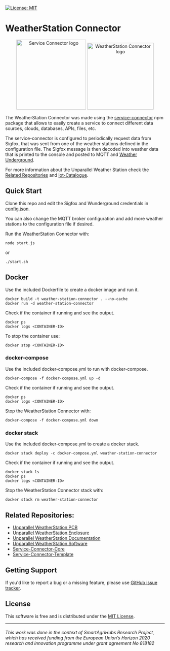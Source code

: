 
[![License: MIT](https://img.shields.io/badge/License-MIT-yellow.svg)](https://opensource.org/licenses/MIT)


# WeatherStation Connector

<p align="center">
    <img src="https://user-images.githubusercontent.com/20951805/137321564-7b948da6-5f59-482f-b4c2-27412b858842.png" alt="Service Connector logo" height="220px"/>
    <img src="https://user-images.githubusercontent.com/20951805/137320834-c8f65e69-9aa8-45b7-9652-c359fd8cfd78.png" alt="WeatherStation Connector logo" height="210px"/>
</p>

The WeatherStation Connector was made using the [service-connector](https://www.npmjs.com/package/service-connector) npm package that allows to easily create a service to connect different data sources, clouds, databases, APIs, files, etc.

The service-connector is configured to periodically request data from Sigfox, that was sent from one of the weather stations defined in the configuration file. The Sigfox message is then decoded into weather data that is printed to the console and posted to MQTT and [Weather Underground](https://www.wunderground.com).

For more information about the Unparallel Weather Station check the [Related Repositories](#related-repositories) and [Iot-Catalogue](https://www.iot-catalogue.com/search/component/60704f126dc1142086fa54f6).


## Quick Start
Clone this repo and edit the Sigfox and Wunderground credentials in [config.json](config.json).

You can also change the MQTT broker configuration and add more weather stations to the configuration file if desired.

Run the WeatherStation Connector with:
```
node start.js
```
or
```
./start.sh
```


## Docker
Use the included Dockerfile to create a docker image and run it.
```
docker build -t weather-station-connector . --no-cache
docker run -d weather-station-connector
```
Check if the container if running and see the output.
```
docker ps
docker logs <CONTAINER-ID>
```
To stop the container use:
```
docker stop <CONTAINER-ID>
```


### docker-compose
Use the included docker-compose.yml to run with docker-compose.
```
docker-compose -f docker-compose.yml up -d
```
Check if the container if running and see the output.
```
docker ps
docker logs <CONTAINER-ID>
```
Stop the WeatherStation Connector with:
```
docker-compose -f docker-compose.yml down
```


### docker stack
Use the included docker-compose.yml to create a docker stack.
```
docker stack deploy -c docker-compose.yml weather-station-connector
```
Check if the container if running and see the output.
```
docker stack ls
docker ps
docker logs <CONTAINER-ID>
```
Stop the WeatherStation Connector stack with:
```
docker stack rm weather-station-connector
```


## Related Repositories:
*  [Unparallel WeatherStation PCB](https://github.com/unparallel-innovation/WeatherStation-PCB)
*  [Unparallel WeatherStation Enclosure](https://github.com/unparallel-innovation/WeatherStation-Enclosure)
*  [Unparallel WeatherStation Documentation](https://github.com/unparallel-innovation/WeatherStation-Documentation)
*  [Unparallel WeatherStation Software](https://github.com/unparallel-innovation/WeatherStation-Software)
*  [Service-Connector-Core](https://github.com/unparallel-innovation/Service-Connector-Core)
*  [Service-Connector-Template](https://github.com/unparallel-innovation/Service-Connector-Template)



## Getting Support
If you'd like to report a bug or a missing feature, please use [GitHub issue tracker](https://github.com/unparallel-innovation/WeatherStation-Connector/issues).


## License
This software is free and is distributed under the [MIT License](https://opensource.org/licenses/MIT).

___

###### This work was done in the context of SmartAgriHubs Research Project, which has received funding from the European Union’s Horizon 2020 research and innovation programme under grant agreement No 818182
